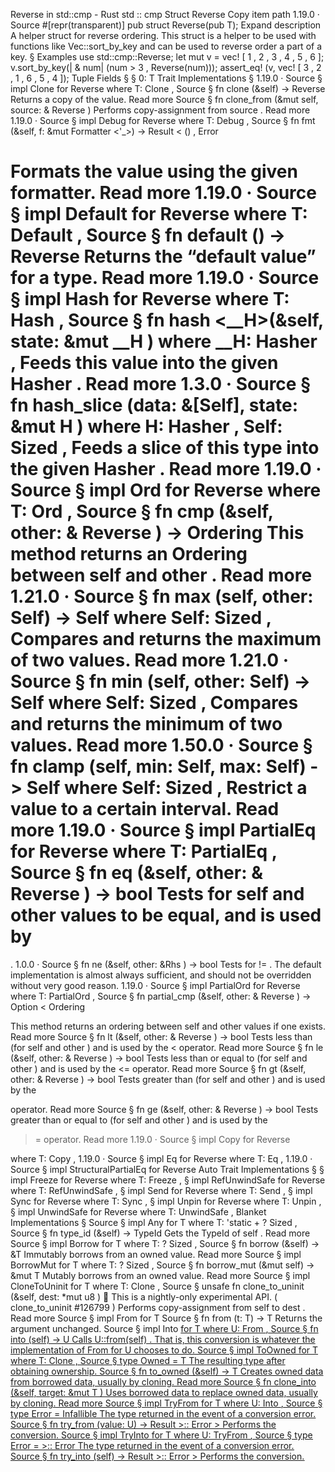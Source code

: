 Reverse in std::cmp - Rust
std
::
cmp
Struct
Reverse
Copy item path
1.19.0
·
Source
#[repr(transparent)]
pub struct Reverse<T>(pub T);
Expand description
A helper struct for reverse ordering.
This struct is a helper to be used with functions like
Vec::sort_by_key
and
can be used to reverse order a part of a key.
§
Examples
use
std::cmp::Reverse;
let
mut
v =
vec!
[
1
,
2
,
3
,
4
,
5
,
6
];
v.sort_by_key(|
&
num| (num >
3
, Reverse(num)));
assert_eq!
(v,
vec!
[
3
,
2
,
1
,
6
,
5
,
4
]);
Tuple Fields
§
§
0: T
Trait Implementations
§
1.19.0
·
Source
§
impl<T>
Clone
for
Reverse
<T>
where
    T:
Clone
,
Source
§
fn
clone
(&self) ->
Reverse
<T>
Returns a copy of the value.
Read more
Source
§
fn
clone_from
(&mut self, source: &
Reverse
<T>)
Performs copy-assignment from
source
.
Read more
1.19.0
·
Source
§
impl<T>
Debug
for
Reverse
<T>
where
    T:
Debug
,
Source
§
fn
fmt
(&self, f: &mut
Formatter
<'_>) ->
Result
<
()
,
Error
>
Formats the value using the given formatter.
Read more
1.19.0
·
Source
§
impl<T>
Default
for
Reverse
<T>
where
    T:
Default
,
Source
§
fn
default
() ->
Reverse
<T>
Returns the “default value” for a type.
Read more
1.19.0
·
Source
§
impl<T>
Hash
for
Reverse
<T>
where
    T:
Hash
,
Source
§
fn
hash
<__H>(&self, state:
&mut __H
)
where
    __H:
Hasher
,
Feeds this value into the given
Hasher
.
Read more
1.3.0
·
Source
§
fn
hash_slice
<H>(data: &[Self], state:
&mut H
)
where
    H:
Hasher
,
    Self:
Sized
,
Feeds a slice of this type into the given
Hasher
.
Read more
1.19.0
·
Source
§
impl<T>
Ord
for
Reverse
<T>
where
    T:
Ord
,
Source
§
fn
cmp
(&self, other: &
Reverse
<T>) ->
Ordering
This method returns an
Ordering
between
self
and
other
.
Read more
1.21.0
·
Source
§
fn
max
(self, other: Self) -> Self
where
    Self:
Sized
,
Compares and returns the maximum of two values.
Read more
1.21.0
·
Source
§
fn
min
(self, other: Self) -> Self
where
    Self:
Sized
,
Compares and returns the minimum of two values.
Read more
1.50.0
·
Source
§
fn
clamp
(self, min: Self, max: Self) -> Self
where
    Self:
Sized
,
Restrict a value to a certain interval.
Read more
1.19.0
·
Source
§
impl<T>
PartialEq
for
Reverse
<T>
where
    T:
PartialEq
,
Source
§
fn
eq
(&self, other: &
Reverse
<T>) ->
bool
Tests for
self
and
other
values to be equal, and is used by
==
.
1.0.0
·
Source
§
fn
ne
(&self, other:
&Rhs
) ->
bool
Tests for
!=
. The default implementation is almost always sufficient,
and should not be overridden without very good reason.
1.19.0
·
Source
§
impl<T>
PartialOrd
for
Reverse
<T>
where
    T:
PartialOrd
,
Source
§
fn
partial_cmp
(&self, other: &
Reverse
<T>) ->
Option
<
Ordering
>
This method returns an ordering between
self
and
other
values if one exists.
Read more
Source
§
fn
lt
(&self, other: &
Reverse
<T>) ->
bool
Tests less than (for
self
and
other
) and is used by the
<
operator.
Read more
Source
§
fn
le
(&self, other: &
Reverse
<T>) ->
bool
Tests less than or equal to (for
self
and
other
) and is used by the
<=
operator.
Read more
Source
§
fn
gt
(&self, other: &
Reverse
<T>) ->
bool
Tests greater than (for
self
and
other
) and is used by the
>
operator.
Read more
Source
§
fn
ge
(&self, other: &
Reverse
<T>) ->
bool
Tests greater than or equal to (for
self
and
other
) and is used by
the
>=
operator.
Read more
1.19.0
·
Source
§
impl<T>
Copy
for
Reverse
<T>
where
    T:
Copy
,
1.19.0
·
Source
§
impl<T>
Eq
for
Reverse
<T>
where
    T:
Eq
,
1.19.0
·
Source
§
impl<T>
StructuralPartialEq
for
Reverse
<T>
Auto Trait Implementations
§
§
impl<T>
Freeze
for
Reverse
<T>
where
    T:
Freeze
,
§
impl<T>
RefUnwindSafe
for
Reverse
<T>
where
    T:
RefUnwindSafe
,
§
impl<T>
Send
for
Reverse
<T>
where
    T:
Send
,
§
impl<T>
Sync
for
Reverse
<T>
where
    T:
Sync
,
§
impl<T>
Unpin
for
Reverse
<T>
where
    T:
Unpin
,
§
impl<T>
UnwindSafe
for
Reverse
<T>
where
    T:
UnwindSafe
,
Blanket Implementations
§
Source
§
impl<T>
Any
for T
where
    T: 'static + ?
Sized
,
Source
§
fn
type_id
(&self) ->
TypeId
Gets the
TypeId
of
self
.
Read more
Source
§
impl<T>
Borrow
<T> for T
where
    T: ?
Sized
,
Source
§
fn
borrow
(&self) ->
&T
Immutably borrows from an owned value.
Read more
Source
§
impl<T>
BorrowMut
<T> for T
where
    T: ?
Sized
,
Source
§
fn
borrow_mut
(&mut self) ->
&mut T
Mutably borrows from an owned value.
Read more
Source
§
impl<T>
CloneToUninit
for T
where
    T:
Clone
,
Source
§
unsafe fn
clone_to_uninit
(&self, dest:
*mut
u8
)
🔬
This is a nightly-only experimental API. (
clone_to_uninit
#126799
)
Performs copy-assignment from
self
to
dest
.
Read more
Source
§
impl<T>
From
<T> for T
Source
§
fn
from
(t: T) -> T
Returns the argument unchanged.
Source
§
impl<T, U>
Into
<U> for T
where
    U:
From
<T>,
Source
§
fn
into
(self) -> U
Calls
U::from(self)
.
That is, this conversion is whatever the implementation of
From
<T> for U
chooses to do.
Source
§
impl<T>
ToOwned
for T
where
    T:
Clone
,
Source
§
type
Owned
= T
The resulting type after obtaining ownership.
Source
§
fn
to_owned
(&self) -> T
Creates owned data from borrowed data, usually by cloning.
Read more
Source
§
fn
clone_into
(&self, target:
&mut T
)
Uses borrowed data to replace owned data, usually by cloning.
Read more
Source
§
impl<T, U>
TryFrom
<U> for T
where
    U:
Into
<T>,
Source
§
type
Error
=
Infallible
The type returned in the event of a conversion error.
Source
§
fn
try_from
(value: U) ->
Result
<T, <T as
TryFrom
<U>>::
Error
>
Performs the conversion.
Source
§
impl<T, U>
TryInto
<U> for T
where
    U:
TryFrom
<T>,
Source
§
type
Error
= <U as
TryFrom
<T>>::
Error
The type returned in the event of a conversion error.
Source
§
fn
try_into
(self) ->
Result
<U, <U as
TryFrom
<T>>::
Error
>
Performs the conversion.